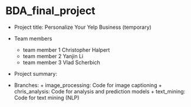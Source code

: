 # BDA_final_project

+ Project title: Personalize Your Yelp Business (temporary)
+ Team members
	+ team member 1 Christopher Halpert
	+ team member 2 Yanjin Li
	+ team member 3 Vlad Scherbich
  
+ Project summary:

+ Branches:
    	+ image_processing: Code for image captioning 
      	+ chris_analysis: Code for analysis and prediction models 
       	+ text_mining: Code for text mining (NLP)
        
